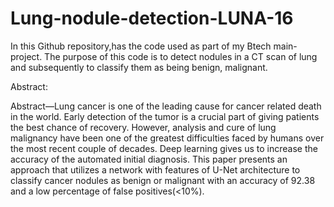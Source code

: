 # Lung-nodule-detection-LUNA-16
In this Github repository,has the code used as part of my Btech main-project. The purpose of this code is to detect nodules in a CT scan of lung and subsequently to classify them as being benign, malignant. 

Abstract:

Abstract—Lung cancer is one of the leading cause for cancer related death in the world. Early detection of the tumor is
a crucial part of giving patients the best chance of recovery. However, analysis and cure of lung malignancy have been one
of the greatest difficulties faced by humans over the most recent couple of decades. Deep learning gives us to increase the
accuracy of the automated initial diagnosis. This paper presents an approach that utilizes a network with features of U-Net architecture to classify cancer nodules as benign or malignant with an accuracy of 92.38 and a low percentage of false positives(<10%).
